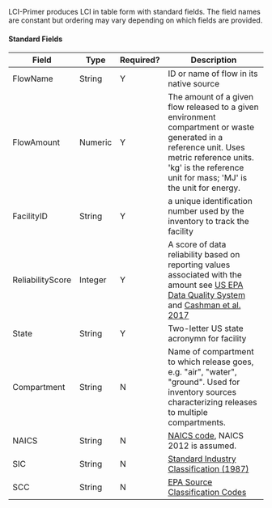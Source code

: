 LCI-Primer produces LCI in table form with standard fields. The field names are constant but ordering may vary depending on which fields are provided.

#### Standard Fields
Field | Type | Required? | Description
----- | ---- | --------  | -----------
FlowName | String | Y | ID or name of flow in its native source
FlowAmount | Numeric | Y | The amount of a given flow released to a given environment compartment or waste generated in a reference unit. Uses metric reference units. 'kg' is the reference unit for mass; 'MJ' is the unit for energy. 
FacilityID | String | Y | a unique identification number used by the inventory to track the facility
ReliabilityScore | Integer | Y | A score of data reliability based on reporting values associated with the amount see [US EPA Data Quality System](https://cfpub.epa.gov/si/si_public_record_report.cfm?dirEntryId=321834) and [Cashman et al. 2017](http://dx.doi.org/10.1021/acs.est.6b02160)
State | String | Y | Two-letter US state acronymn for facility
Compartment | String | N | Name of compartment to which release goes, e.g. "air", "water", "ground". Used for inventory sources characterizing releases to multiple compartments. 
NAICS | String | N  | [NAICS code](https://www.census.gov/cgi-bin/sssd/naics/naicsrch?chart=2012), NAICS 2012 is assumed.
SIC | String | N | [Standard Industry Classification (1987)](https://www.osha.gov/pls/imis/sicsearch.html)
SCC | String | N | [EPA Source Classification Codes](https://ofmpub.epa.gov/sccsearch/)










